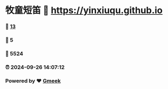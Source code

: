 # 牧童短笛 :link: https://yinxiuqu.github.io 
### :page_facing_up: [13](https://yinxiuqu.github.io/tag.html) 
### :speech_balloon: 5 
### :hibiscus: 5524 
### :alarm_clock: 2024-09-26 14:07:12 
### Powered by :heart: [Gmeek](https://github.com/Meekdai/Gmeek)
